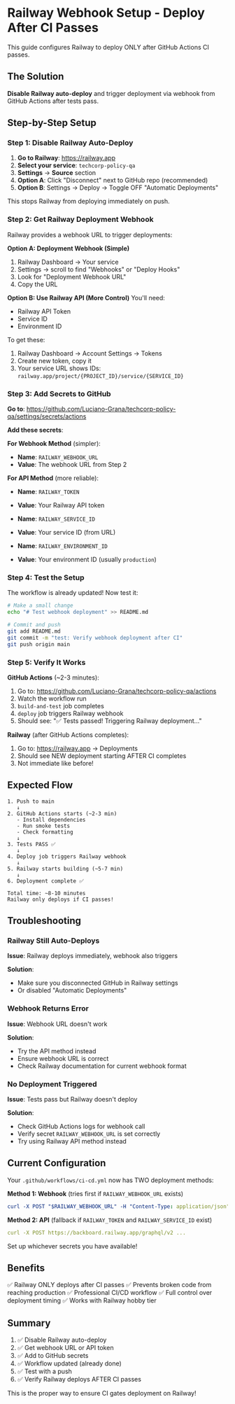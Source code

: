# Railway Webhook Setup - Deploy After CI Passes

This guide configures Railway to deploy ONLY after GitHub Actions CI passes.

## The Solution

**Disable Railway auto-deploy** and trigger deployment via webhook from GitHub Actions after tests pass.

## Step-by-Step Setup

### Step 1: Disable Railway Auto-Deploy

1. **Go to Railway**: https://railway.app
2. **Select your service**: `techcorp-policy-qa`
3. **Settings** → **Source** section
4. **Option A**: Click "Disconnect" next to GitHub repo (recommended)
5. **Option B**: Settings → Deploy → Toggle OFF "Automatic Deployments"

This stops Railway from deploying immediately on push.

### Step 2: Get Railway Deployment Webhook

Railway provides a webhook URL to trigger deployments:

**Option A: Deployment Webhook (Simple)**
1. Railway Dashboard → Your service
2. Settings → scroll to find "Webhooks" or "Deploy Hooks"
3. Look for "Deployment Webhook URL"
4. Copy the URL

**Option B: Use Railway API (More Control)**
You'll need:
- Railway API Token
- Service ID
- Environment ID

To get these:
1. Railway Dashboard → Account Settings → Tokens
2. Create new token, copy it
3. Your service URL shows IDs: `railway.app/project/{PROJECT_ID}/service/{SERVICE_ID}`

### Step 3: Add Secrets to GitHub

**Go to**: https://github.com/Luciano-Grana/techcorp-policy-qa/settings/secrets/actions

**Add these secrets**:

**For Webhook Method** (simpler):
- **Name**: `RAILWAY_WEBHOOK_URL`
- **Value**: The webhook URL from Step 2

**For API Method** (more reliable):
- **Name**: `RAILWAY_TOKEN`
- **Value**: Your Railway API token

- **Name**: `RAILWAY_SERVICE_ID`
- **Value**: Your service ID (from URL)

- **Name**: `RAILWAY_ENVIRONMENT_ID`
- **Value**: Your environment ID (usually `production`)

### Step 4: Test the Setup

The workflow is already updated! Now test it:

```bash
# Make a small change
echo "# Test webhook deployment" >> README.md

# Commit and push
git add README.md
git commit -m "test: Verify webhook deployment after CI"
git push origin main
```

### Step 5: Verify It Works

**GitHub Actions** (~2-3 minutes):
1. Go to: https://github.com/Luciano-Grana/techcorp-policy-qa/actions
2. Watch the workflow run
3. `build-and-test` job completes
4. `deploy` job triggers Railway webhook
5. Should see: "✅ Tests passed! Triggering Railway deployment..."

**Railway** (after GitHub Actions completes):
1. Go to: https://railway.app → Deployments
2. Should see NEW deployment starting AFTER CI completes
3. Not immediate like before!

## Expected Flow

```
1. Push to main
   ↓
2. GitHub Actions starts (~2-3 min)
   - Install dependencies
   - Run smoke tests
   - Check formatting
   ↓
3. Tests PASS ✅
   ↓
4. Deploy job triggers Railway webhook
   ↓
5. Railway starts building (~5-7 min)
   ↓
6. Deployment complete ✅

Total time: ~8-10 minutes
Railway only deploys if CI passes!
```

## Troubleshooting

### Railway Still Auto-Deploys

**Issue**: Railway deploys immediately, webhook also triggers

**Solution**:
- Make sure you disconnected GitHub in Railway settings
- Or disabled "Automatic Deployments"

### Webhook Returns Error

**Issue**: Webhook URL doesn't work

**Solution**:
- Try the API method instead
- Ensure webhook URL is correct
- Check Railway documentation for current webhook format

### No Deployment Triggered

**Issue**: Tests pass but Railway doesn't deploy

**Solution**:
- Check GitHub Actions logs for webhook call
- Verify secret `RAILWAY_WEBHOOK_URL` is set correctly
- Try using Railway API method instead

## Current Configuration

Your `.github/workflows/ci-cd.yml` now has TWO deployment methods:

**Method 1: Webhook** (tries first if `RAILWAY_WEBHOOK_URL` exists)
```yaml
curl -X POST "$RAILWAY_WEBHOOK_URL" -H "Content-Type: application/json" -d '{"branch": "main"}'
```

**Method 2: API** (fallback if `RAILWAY_TOKEN` and `RAILWAY_SERVICE_ID` exist)
```yaml
curl -X POST https://backboard.railway.app/graphql/v2 ...
```

Set up whichever secrets you have available!

## Benefits

✅ Railway ONLY deploys after CI passes
✅ Prevents broken code from reaching production
✅ Professional CI/CD workflow
✅ Full control over deployment timing
✅ Works with Railway hobby tier

## Summary

1. ✅ Disable Railway auto-deploy
2. ✅ Get webhook URL or API token
3. ✅ Add to GitHub secrets
4. ✅ Workflow updated (already done)
5. ✅ Test with a push
6. ✅ Verify Railway deploys AFTER CI passes

This is the proper way to ensure CI gates deployment on Railway!

